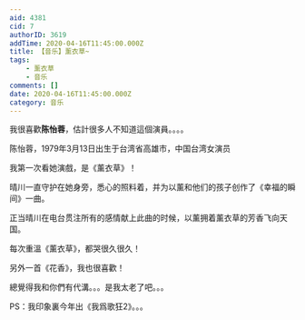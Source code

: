 ```yaml
---
aid: 4381
cid: 7
authorID: 3619
addTime: 2020-04-16T11:45:00.000Z
title: 【音乐】薰衣草~
tags:
    - 薰衣草
    - 音乐
comments: []
date: 2020-04-16T11:45:00.000Z
category: 音乐
---
```


我很喜歡**陈怡蓉**，估計很多人不知道這個演員。。。。

陈怡蓉，1979年3月13日出生于台湾省高雄市，中国台湾女演员

我第一次看她演戲，是《薰衣草》！

晴川一直守护在她身旁，悉心的照料着，并为以薰和他们的孩子创作了《幸福的瞬间》一曲。

正当晴川在电台贯注所有的感情献上此曲的时候，以薰拥着薰衣草的芳香飞向天国。

每次重溫《薰衣草》，都哭很久很久！

另外一首《花香》，我也很喜歡！

總覺得我和你們有代溝。。。是我太老了吧。。。

PS：我印象裏今年出《我爲歌狂2》。。。
